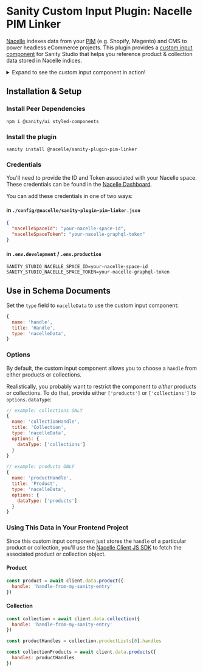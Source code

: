 # Sanity Custom Input Plugin: Nacelle PIM Linker

[Nacelle](https://docs.getnacelle.com/intro.html#what-is-nacelle) indexes data from your [PIM](https://en.wikipedia.org/wiki/Product_information_management) (e.g. Shopify, Magento) and CMS to power headless eCommerce projects. This plugin provides a [custom input component](https://www.sanity.io/docs/custom-input-widgets) for Sanity Studio that helps you reference product & collection data stored in Nacelle indices.

<details>
  <summary>Expand to see the custom input component in action!</summary>
  <img src="https://user-images.githubusercontent.com/5732000/105260780-65532a00-5b5c-11eb-9cc5-c5f8bddb89b4.gif" alt="The Nacelle PIM Linker component is used in Sanity Studio to select products stored in Nacelle's indices">
</details>

## Installation & Setup

### Install Peer Dependencies

`npm i @sanity/ui styled-components`

### Install the plugin

`sanity install @nacelle/sanity-plugin-pim-linker`

### Credentials

You'll need to provide the ID and Token associated with your Nacelle space. These credentials can be found in the [Nacelle Dashboard](https://dashboard.getnacelle.com/).

You can add these credentials in one of two ways:

#### in `./config/@nacelle/sanity-plugin-pim-linker.json`

```json
{
  "nacelleSpaceId": "your-nacelle-space-id",
  "nacelleSpaceToken": "your-nacelle-graphql-token"
}
```

#### in `.env.development` / `.env.production`

```
SANITY_STUDIO_NACELLE_SPACE_ID=your-nacelle-space-id
SANITY_STUDIO_NACELLE_SPACE_TOKEN=your-nacelle-graphql-token
```

## Use in Schema Documents

Set the `type` field to `nacelleData` to use the custom input component:

```js
{
  name: 'handle',
  title: 'Handle',
  type: 'nacelleData',
}
```

### Options

By default, the custom input component allows you to choose a `handle` from either products or collections.

Realistically, you probably want to restrict the component to _either_ products or collections. To do that, provide either `['products']` or `['collections']` to `options.dataType`:

```js
// example: collections ONLY
{
  name: 'collectionHandle',
  title: 'Collection',
  type: 'nacelleData',
  options: {
    dataType: ['collections']
  }
}
```

```js
// example: products ONLY
{
  name: 'productHandle',
  title: 'Product',
  type: 'nacelleData',
  options: {
    dataType: ['products']
  }
}
```

### Using This Data in Your Frontend Project

Since this custom input component just stores the `handle` of a particular product or collection, you'll use the [Nacelle Client JS SDK](https://docs.getnacelle.com/api-reference/client-js-sdk.html) to fetch the associated product or collection object.

#### Product

```js
const product = await client.data.product({
  handle: 'handle-from-my-sanity-entry'
})
```

#### Collection

```js
const collection = await client.data.collection({
  handle: 'handle-from-my-sanity-entry'
})

const productHandles = collection.productLists[0].handles

const collectionProducts = await client.data.products({
  handles: productHandles
})
```
